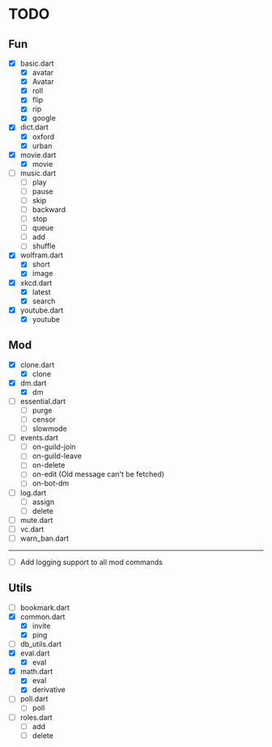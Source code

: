 # TODO

## Fun

- [x] basic.dart
  - [x] avatar
  - [x] Avatar
  - [x] roll
  - [x] flip
  - [x] rip
  - [x] google
- [x] dict.dart
  - [x] oxford
  - [x] urban
- [x] movie.dart
  - [x] movie
- [ ] music.dart
  - [ ] play
  - [ ] pause
  - [ ] skip
  - [ ] backward
  - [ ] stop
  - [ ] queue
  - [ ] add
  - [ ] shuffle
- [x] wolfram.dart
  - [x] short
  - [x] image
- [x] xkcd.dart
  - [x] latest
  - [x] search
- [x] youtube.dart
  - [x] youtube

## Mod

- [x] clone.dart
  - [x] clone
- [x] dm.dart
  - [x] dm
- [ ] essential.dart
  - [ ] purge
  - [ ] censor
  - [ ] slowmode
- [ ] events.dart
  - [ ] on-guild-join
  - [ ] on-guild-leave
  - [ ] on-delete
  - [ ] on-edit (Old message can't be fetched)
  - [ ] on-bot-dm
- [ ] log.dart
  - [ ] assign
  - [ ] delete
- [ ] mute.dart
- [ ] vc.dart
- [ ] warn_ban.dart

------

- [ ] Add logging support to all mod commands

## Utils

- [ ] bookmark.dart
- [x] common.dart
  - [x] invite
  - [x] ping
- [ ] db_utils.dart
- [x] eval.dart
  - [x] eval
- [x] math.dart
  - [x] eval
  - [x] derivative
- [ ] poll.dart
  - [ ] poll
- [ ] roles.dart
  - [ ] add
  - [ ] delete
